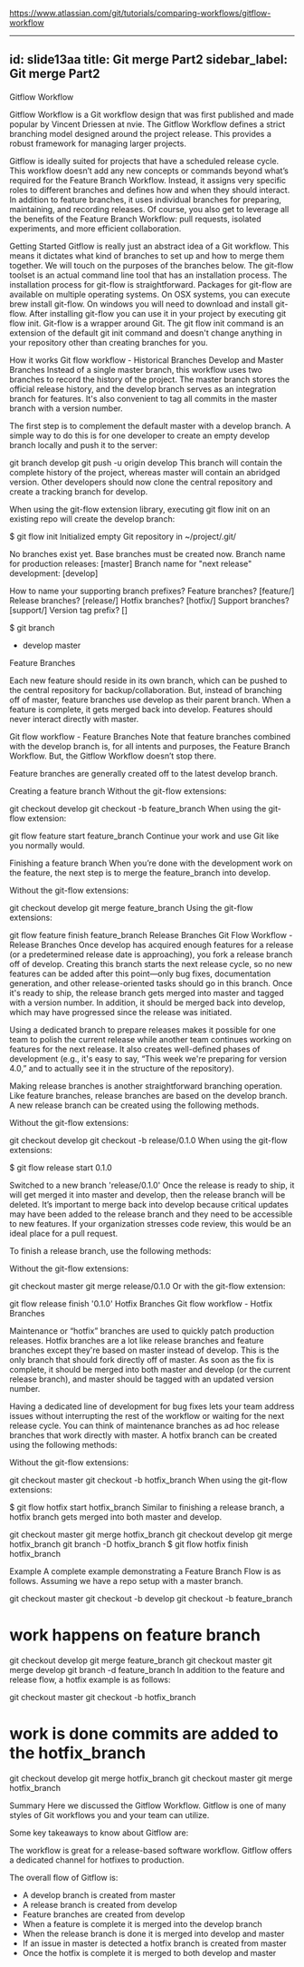 https://www.atlassian.com/git/tutorials/comparing-workflows/gitflow-workflow

---
id: slide13aa
title: Git merge Part2
sidebar_label: Git merge Part2
---

####
Gitflow Workflow


Gitflow Workflow is a Git workflow design that was first published and made popular by Vincent Driessen at nvie. The Gitflow Workflow defines a strict branching model designed around the project release. This provides a robust framework for managing larger projects.  


Gitflow is ideally suited for projects that have a scheduled release cycle. This workflow doesn’t add any new concepts or commands beyond what’s required for the Feature Branch Workflow. Instead, it assigns very specific roles to different branches and defines how and when they should interact. In addition to feature branches, it uses individual branches for preparing, maintaining, and recording releases. Of course, you also get to leverage all the benefits of the Feature Branch Workflow: pull requests, isolated experiments, and more efficient collaboration.


Getting Started
Gitflow is really just an abstract idea of a Git workflow. This means it dictates what kind of branches to set up and how to merge them together. We will touch on the purposes of the branches below. The git-flow toolset is an actual command line tool that has an installation process. The installation process for git-flow is straightforward. Packages for git-flow are available on multiple operating systems. On OSX systems, you can execute brew install git-flow. On windows you will need to download and install git-flow. After installing git-flow you can use it in your project by executing git flow init. Git-flow is a wrapper around Git. The git flow init command is an extension of the default git init command and doesn't change anything in your repository other than creating branches for you.


How it works
Git flow workflow - Historical Branches
Develop and Master Branches
Instead of a single master branch, this workflow uses two branches to record the history of the project. The master branch stores the official release history, and the develop branch serves as an integration branch for features. It's also convenient to tag all commits in the master branch with a version number.


The first step is to complement the default master with a develop branch. A simple way to do this is for one developer to create an empty develop branch locally and push it to the server:


git branch develop
git push -u origin develop
This branch will contain the complete history of the project, whereas master will contain an abridged version. Other developers should now clone the central repository and create a tracking branch for develop.


When using the git-flow extension library, executing git flow init on an existing repo will create the develop branch:


$ git flow init
Initialized empty Git repository in ~/project/.git/

No branches exist yet. Base branches must be created now.
Branch name for production releases: [master]
Branch name for "next release" development: [develop]


How to name your supporting branch prefixes?
Feature branches? [feature/]
Release branches? [release/]
Hotfix branches? [hotfix/]
Support branches? [support/]
Version tag prefix? []


$ git branch
* develop
 master

Feature Branches

Each new feature should reside in its own branch, which can be pushed to the central repository for backup/collaboration. But, instead of branching off of master, feature branches use develop as their parent branch. When a feature is complete, it gets merged back into develop. Features should never interact directly with master.



Git flow workflow - Feature Branches
Note that feature branches combined with the develop branch is, for all intents and purposes, the Feature Branch Workflow. But, the Gitflow Workflow doesn’t stop there.

Feature branches are generally created off to the latest develop branch.

Creating a feature branch
Without the git-flow extensions:

git checkout develop
git checkout -b feature_branch
When using the git-flow extension:

git flow feature start feature_branch
Continue your work and use Git like you normally would.




Finishing a feature branch
When you’re done with the development work on the feature, the next step is to merge the feature_branch into develop.


Without the git-flow extensions:

git checkout develop
git merge feature_branch
Using the git-flow extensions:


git flow feature finish feature_branch
Release Branches
Git Flow Workflow - Release Branches
Once develop has acquired enough features for a release (or a predetermined release date is approaching), you fork a release branch off of develop. Creating this branch starts the next release cycle, so no new features can be added after this point—only bug fixes, documentation generation, and other release-oriented tasks should go in this branch. Once it's ready to ship, the release branch gets merged into master and tagged with a version number. In addition, it should be merged back into develop, which may have progressed since the release was initiated.



Using a dedicated branch to prepare releases makes it possible for one team to polish the current release while another team continues working on features for the next release. It also creates well-defined phases of development (e.g., it's easy to say, “This week we're preparing for version 4.0,” and to actually see it in the structure of the repository).



Making release branches is another straightforward branching operation. Like feature branches, release branches are based on the develop branch. A new release branch can be created using the following methods.

Without the git-flow extensions:

git checkout develop
git checkout -b release/0.1.0
When using the git-flow extensions:

$ git flow release start 0.1.0


Switched to a new branch 'release/0.1.0'
Once the release is ready to ship, it will get merged it into master and develop, then the release branch will be deleted. It’s important to merge back into develop because critical updates may have been added to the release branch and they need to be accessible to new features. If your organization stresses code review, this would be an ideal place for a pull request.


To finish a release branch, use the following methods:

Without the git-flow extensions:

git checkout master
git merge release/0.1.0
Or with the git-flow extension:

git flow release finish '0.1.0'
Hotfix Branches
Git flow workflow - Hotfix Branches

Maintenance or “hotfix” branches are used to quickly patch production releases. Hotfix branches are a lot like release branches and feature branches except they're based on master instead of develop. This is the only branch that should fork directly off of master. As soon as the fix is complete, it should be merged into both master and develop (or the current release branch), and master should be tagged with an updated version number.



Having a dedicated line of development for bug fixes lets your team address issues without interrupting the rest of the workflow or waiting for the next release cycle. You can think of maintenance branches as ad hoc release branches that work directly with master. A hotfix branch can be created using the following methods:


Without the git-flow extensions:

git checkout master
git checkout -b hotfix_branch
When using the git-flow extensions:

$ git flow hotfix start hotfix_branch
Similar to finishing a release branch, a hotfix branch gets merged into both master and develop.



git checkout master
git merge hotfix_branch
git checkout develop
git merge hotfix_branch
git branch -D hotfix_branch
$ git flow hotfix finish hotfix_branch


Example
A complete example demonstrating a Feature Branch Flow is as follows. Assuming we have a repo setup with a master branch.

git checkout master
git checkout -b develop
git checkout -b feature_branch

# work happens on feature branch

git checkout develop
git merge feature_branch
git checkout master
git merge develop
git branch -d feature_branch
In addition to the feature and release flow, a hotfix example is as follows:

git checkout master
git checkout -b hotfix_branch

# work is done commits are added to the hotfix_branch

git checkout develop
git merge hotfix_branch
git checkout master
git merge hotfix_branch



Summary
Here we discussed the Gitflow Workflow. Gitflow is one of many styles of Git workflows you and your team can utilize.

Some key takeaways to know about Gitflow are:

The workflow is great for a release-based software workflow.
Gitflow offers a dedicated channel for hotfixes to production.


The overall flow of Gitflow is:

- A develop branch is created from master
- A release branch is created from develop
- Feature branches are created from develop
- When a feature is complete it is merged into the develop branch
- When the release branch is done it is merged into develop and master
- If an issue in master is detected a hotfix branch is created from master
- Once the hotfix is complete it is merged to both develop and master
